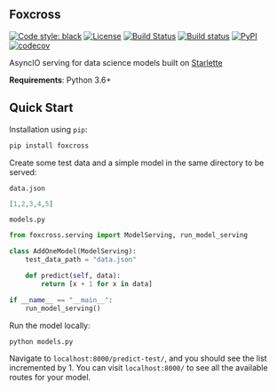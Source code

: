 ## Foxcross
[![Code style: black](https://img.shields.io/badge/code%20style-black-000000.svg)](https://github.com/python/black)
[![License](https://img.shields.io/badge/License-BSD%203--Clause-blue.svg)](https://github.com/laactech/foxcross/blob/master/LICENSE.md)
[![Build Status](https://travis-ci.org/laactech/foxcross.svg?branch=master)](https://travis-ci.org/laactech/foxcross)
[![Build status](https://ci.appveyor.com/api/projects/status/github/laactech/foxcross?branch=master&svg=true)](https://ci.appveyor.com/project/laactech/foxcross)
[![PyPI](https://img.shields.io/pypi/v/foxcross.svg?color=blue)](https://pypi.org/project/foxcross/)
[![codecov](https://codecov.io/gh/laactech/foxcross/branch/master/graph/badge.svg)](https://codecov.io/gh/laactech/foxcross)

AsyncIO serving for data science models built on [Starlette](https://www.starlette.io/)

**Requirements**: Python 3.6+

## Quick Start
Installation using `pip`:
```bash
pip install foxcross
```

Create some test data and a simple model in the same directory to be served:

`data.json`
```json
[1,2,3,4,5]
```

`models.py`
```python
from foxcross.serving import ModelServing, run_model_serving

class AddOneModel(ModelServing):
    test_data_path = "data.json"

    def predict(self, data):
        return [x + 1 for x in data]

if __name__ == "__main__":
    run_model_serving()
```

Run the model locally:
```bash
python models.py
```

Navigate to `localhost:8000/predict-test/`, and you should see the list incremented by 1.
You can visit `localhost:8000/` to see all the available routes for your model.
